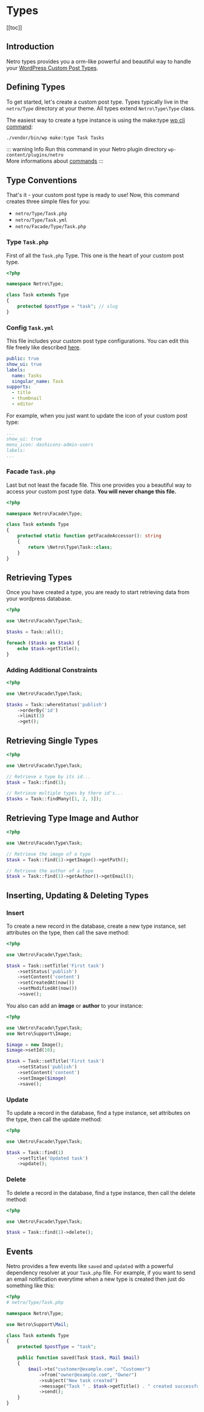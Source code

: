 # Types

[[toc]]

## Introduction

Netro types provides you a orm-like powerful and beautiful way to handle your [WordPress Custom Post Types](https://codex.wordpress.org/Post_Types).

## Defining Types

To get started, let's create a custom post type. Types typically live in the `netro/Type` directory at your theme.
All types extend `Netro\Type\Type` class.

The easiest way to create a type instance is using the make:type [wp cli command](https://wp-cli.org):

```bash
./vendor/bin/wp make:type Task Tasks
```

::: warning Info
Run this command in your Netro plugin directory `wp-content/plugins/netro`  
More informations about [commands](/1.0/deeper/commands.md)
:::

## Type Conventions

That's it - your custom post type is ready to use! Now, this command creates three simple files for you:

*   `netro/Type/Task.php`
*   `netro/Type/Task.yml`
*   `netro/Facade/Type/Task.php`
  
### Type `Task.php`

First of all the `Task.php` Type. This one is the heart of your custom post type.

```php
<?php

namespace Netro\Type;

class Task extends Type
{
    protected $postType = "task"; // slug 
}
```

### Config `Task.yml`

This file includes your custom post type configurations. You can edit this file freely like described [here](https://codex.wordpress.org/Function_Reference/register_post_type).

```yaml
public: true
show_ui: true
labels:
  name: Tasks
  singular_name: Task
supports:
  - title
  - thumbnail
  - editor
```

For example, when you just want to update the icon of your custom post type:

```yaml
...
show_ui: true
menu_icon: dashicons-admin-users
labels:
...
```

### Facade `Task.php`

Last but not least the facade file. This one provides you a beautiful way to access your custom post type data.
**You will never change this file.**

```php
<?php

namespace Netro\Facade\Type;

class Task extends Type
{
    protected static function getFacadeAccessor(): string
    {
        return \Netro\Type\Task::class;
    }
}
```

## Retrieving Types

Once you have created a type, you are ready to start retrieving data from your wordpress database.

```php
<?php

use \Netro\Facade\Type\Task;

$tasks = Task::all();

foreach ($tasks as $task) {
    echo $task->getTitle();
}
```

### Adding Additional Constraints

```php
<?php

use \Netro\Facade\Type\Task;

$tasks = Task::whereStatus('publish')
    ->orderBy('id')
    ->limit(3)
    ->get();
```

## Retrieving Single Types

```php
<?php

use \Netro\Facade\Type\Task;

// Retrieve a type by its id...
$task = Task::find(1);

// Retrieve multiple types by there id's...
$tasks = Task::findMany([1, 2, 3]);
```

## Retrieving Type Image and Author

```php
<?php

use \Netro\Facade\Type\Task;

// Retrieve the image of a type
$task = Task::find(1)->getImage()->getPath();

// Retrieve the author of a type
$task = Task::find(1)->getAuthor()->getEmail();
```

## Inserting, Updating & Deleting Types

### Insert

To create a new record in the database, create a new type instance, set attributes on the type, then call the save method:

```php
<?php

use \Netro\Facade\Type\Task;

$task = Task::setTitle('First task')
    ->setStatus('publish')
    ->setContent('content')
    ->setCreatedAt(now())
    ->setModifiedAt(now())
    ->save();
```

You also can add an **image** or **author** to your instance:

```php
<?php

use \Netro\Facade\Type\Task;
use Netro\Support\Image;

$image = new Image();
$image->setId(10);

$task = Task::setTitle('First task')
    ->setStatus('publish')
    ->setContent('content')
    ->setImage($image)
    ->save();
```

### Update

To update a record in the database, find a type instance, set attributes on the type, then call the update method:

```php
<?php

use \Netro\Facade\Type\Task;

$task = Task::find(1)
    ->setTitle('Updated task')
    ->update();
```

### Delete

To delete a record in the database, find a type instance, then call the delete method:

```php
<?php

use \Netro\Facade\Type\Task;

$task = Task::find(1)->delete();
```

## Events

Netro provides a few events like `saved` and `updated` with a powerful dependency resolver at your `Task.php` file.
For example, if you want to send an email notification everytime when a new type is created then just do something like this:

```php
<?php
# netro/Type/Task.php

namespace Netro\Type;

use Netro\Support\Mail;

class Task extends Type
{
    protected $postType = "task";

    public function saved(Task $task, Mail $mail)
    {
        $mail->to("customer@example.com", "Customer")
            ->from("owner@example.com", "Owner")
            ->subject("New task created")
            ->message("Task " . $task->getTitle() . " created successfully")
            ->send();
    }
}
```